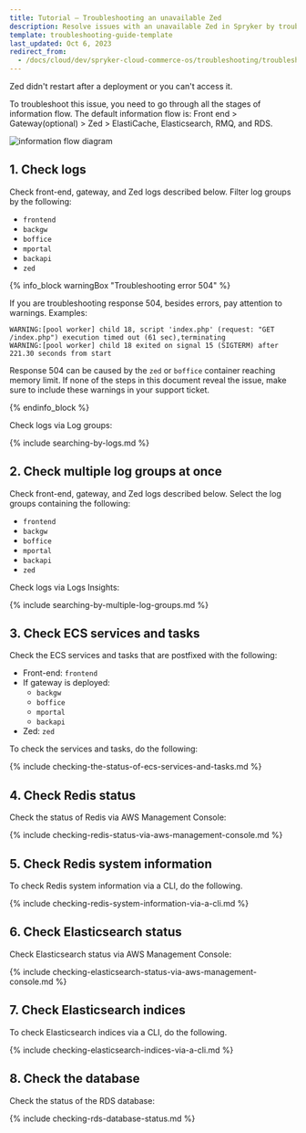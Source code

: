 ```yaml
---
title: Tutorial — Troubleshooting an unavailable Zed
description: Resolve issues with an unavailable Zed in Spryker by troubleshooting ECS services, Redis, RDS, and logs to restore functionality and improve performance.
template: troubleshooting-guide-template
last_updated: Oct 6, 2023
redirect_from:
  - /docs/cloud/dev/spryker-cloud-commerce-os/troubleshooting/troubleshooting-tutorials/tutorial-troubleshooting-an-unavailable-zed.html
---
```

Zed didn't restart after a deployment or you can't access it.

<!-- vale off -->

To troubleshoot this issue, you need to go through all the stages of information flow. The default information flow is:  Front end > Gateway(optional) > Zed > ElastiCache, Elasticsearch, RMQ, and RDS.

<!-- vale on -->

![information flow diagram](https://spryker.s3.eu-central-1.amazonaws.com/cloud-docs/_includes/informatin-flow-diagram.png)

## 1. Check logs

Check front-end, gateway, and Zed logs described below. Filter log groups by the following:
* `frontend`
* `backgw`
* `boffice`
* `mportal`
* `backapi`
* `zed`

{% info_block warningBox "Troubleshooting error 504" %}

If you are troubleshooting response 504, besides errors, pay attention to warnings. Examples:


```text
WARNING:[pool worker] child 18, script 'index.php' (request: "GET /index.php") execution timed out (61 sec),terminating
WARNING:[pool worker] child 18 exited on signal 15 (SIGTERM) after 221.30 seconds from start
```

Response 504 can be caused by the `zed` or `boffice` container reaching memory limit. If none of the steps in this document reveal the issue, make sure to include these warnings in your support ticket.

{% endinfo_block %}


Check logs via Log groups:

{% include searching-by-logs.md %} <!-- To edit, see /_includes/searching-by-logs.md -->

## 2. Check multiple log groups at once

Check front-end, gateway, and Zed logs described below. Select the log groups containing the following:
* `frontend`
* `backgw`
* `boffice`
* `mportal`
* `backapi`
* `zed`

Check logs via Logs Insights:

{% include searching-by-multiple-log-groups.md %} <!-- To edit, see /_includes/searching-by-multiple-log-groups.md -->

## 3. Check ECS services and tasks

Check the ECS services and tasks that are postfixed with the following:
* Front-end: `frontend`
* If gateway is deployed:
  * `backgw`
  * `boffice`
  * `mportal`
  * `backapi`
* Zed: `zed`

To check the services and tasks, do the following:

{% include checking-the-status-of-ecs-services-and-tasks.md %} <!-- To edit, see /_includes/checking-the-status-of-ecs-services-and-tasks.md -->


## 4. Check Redis status

Check the status of Redis via AWS Management Console:

{% include checking-redis-status-via-aws-management-console.md %} <!-- To edit, see /_includes/checking-redis-status-via-aws-managemet-console.md -->


## 5. Check Redis system information

To check Redis system information via a CLI, do the following.

{% include checking-redis-system-information-via-a-cli.md %} <!-- To edit, see /_includes/checking-redis-system-information-via-a-cli.md -->


## 6. Check Elasticsearch status

Check Elasticsearch status via AWS Management Console:

{% include checking-elasticsearch-status-via-aws-management-console.md %} <!-- To edit, see /_includes/checking-elasticsearch-status-via-aws-management-console.md -->

## 7. Check Elasticsearch indices

To check Elasticsearch indices via a CLI, do the following.

{% include checking-elasticsearch-indices-via-a-cli.md %} <!-- To edit, see /_includes/checking-elasticsearch-indices-via-a-cli.md -->

## 8. Check the database

Check the status of the RDS database:

{% include checking-rds-database-status.md %} <!-- To edit, see /_includes/checking-rds-database-status.md -->
